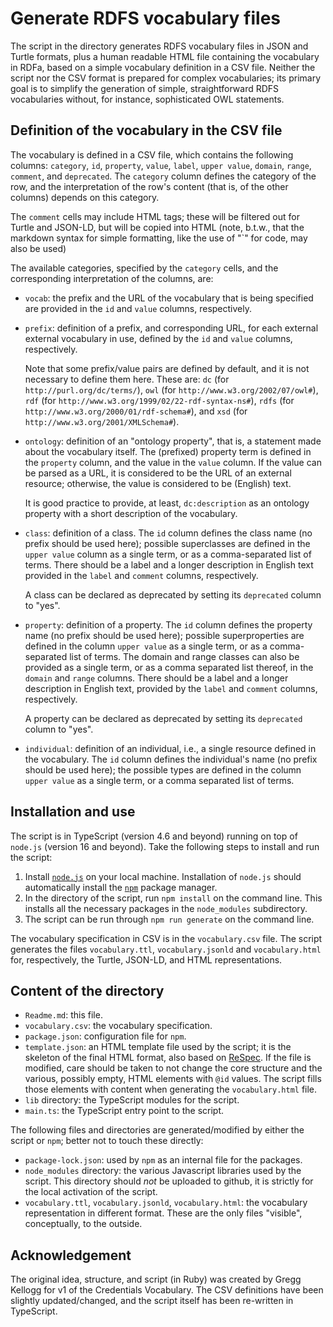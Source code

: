 # Generate RDFS vocabulary files

The script in the directory generates RDFS vocabulary files in JSON and Turtle formats, plus a human readable HTML file containing the vocabulary in RDFa, based on a simple vocabulary definition in a CSV file. Neither the script nor the CSV format is prepared for complex vocabularies; its primary goal is to simplify the generation of simple, straightforward RDFS vocabularies without, for instance, sophisticated OWL statements.

## Definition of the vocabulary in the CSV file

The vocabulary is defined in a CSV file, which contains the following columns: `category`, `id`, `property`, `value`, `label`, `upper value`, `domain`, `range`, `comment`, and `deprecated`. The `category` column defines the category of the row, and the interpretation of the row's content (that is, of the other columns) depends on this category. 

The `comment` cells may include HTML tags; these will be filtered out for Turtle and JSON-LD, but will be copied into HTML (note, b.t.w., that the markdown syntax for simple formatting, like the use of "`" for code, may also be used)

The available categories, specified by the `category` cells, and the corresponding interpretation of the columns, are:

- `vocab`: the prefix and the URL of the vocabulary that is being specified are provided in the `id` and `value` columns, respectively.
- `prefix`: definition of a prefix, and corresponding URL, for each external external vocabulary in use, defined by the `id` and `value` columns, respectively. 
    
    Note that some prefix/value pairs are defined by default, and it is not necessary to define them here. These are: `dc` (for `http://purl.org/dc/terms/`), `owl` (for `http://www.w3.org/2002/07/owl#`), `rdf` (for `http://www.w3.org/1999/02/22-rdf-syntax-ns#`), `rdfs` (for `http://www.w3.org/2000/01/rdf-schema#`), and `xsd` (for `http://www.w3.org/2001/XMLSchema#`).
- `ontology`: definition of an "ontology property", that is, a statement made about the vocabulary itself. The (prefixed) property term is defined in the `property` column, and the value in the `value` column. If the value can be parsed as a URL, it is considered to be the URL of an external resource; otherwise, the value is considered to be (English) text.

    It is good practice to provide, at least, `dc:description` as an ontology property with a short description of the vocabulary.

- `class`: definition of a class. The `id` column defines the class name (no prefix should be used here); possible superclasses are defined in the `upper value` column as a single term, or as a comma-separated list of terms. There should be a label and a longer description in English text provided in the `label` and `comment` columns, respectively.
 
    A class can be declared as deprecated by setting its `deprecated` column to "yes".
- `property`: definition of a property. The `id` column defines the property name (no prefix should be used here); possible superproperties are defined in the column `upper value` as a single term, or as a comma-separated list of terms. The domain and range classes can also be provided as a single term, or as a comma separated list thereof, in the `domain` and `range` columns. There should be a label and a longer description in English text, provided by the `label` and `comment` columns, respectively.
  
    A property can be declared as deprecated by setting its `deprecated` column to "yes".
- `individual`: definition of an individual, i.e., a single resource defined in the vocabulary. The `id` column defines the individual's name (no prefix should be used here); the possible types are defined in the column `upper value` as a single term, or a comma separated list of terms. 

## Installation and use

The script is in TypeScript (version 4.6 and beyond) running on top of `node.js` (version 16 and beyond). Take the following steps to install and run the script:

1. Install [`node.js`](https://nodejs.org/) on your local machine. Installation of `node.js` should automatically install the [`npm`](https://www.npmjs.com) package manager.
2. In the directory of the script, run `npm install` on the command line. This installs all the necessary packages in the `node_modules` subdirectory.
3. The script can be run through `npm run generate` on the command line.

The vocabulary specification in CSV is in the `vocabulary.csv` file. The script generates the files `vocabulary.ttl`, `vocabulary.jsonld` and `vocabulary.html` for, respectively, the Turtle, JSON-LD, and HTML representations.

## Content of the directory

- `Readme.md`: this file.
- `vocabulary.csv`: the vocabulary specification.
- `package.json`: configuration file for `npm`.
- `template.json`: an HTML template file used by the script; it is the skeleton of the final HTML format, also based on [ReSpec](https://respec.org/docs/). If the file is modified, care should be taken to not change the core structure and the various, possibly empty, HTML elements with `@id` values. The script fills those elements with content when generating the `vocabulary.html` file.
- `lib` directory: the TypeScript modules for the script.
- `main.ts`: the TypeScript entry point to the script.

The following files and directories are generated/modified by either the script or `npm`; better not to touch these directly:

- `package-lock.json`: used by `npm` as an internal file for the packages.
- `node_modules` directory: the various Javascript libraries used by the script. This directory should _not_ be uploaded to github, it is strictly for the local activation of the script.
- `vocabulary.ttl`, `vocabulary.jsonld`, `vocabulary.html`: the vocabulary representation in different format. These are the only files "visible", conceptually, to the outside.

## Acknowledgement

The original idea, structure, and script (in Ruby) was created by Gregg Kellogg for v1 of the Credentials Vocabulary. The CSV definitions have been slightly updated/changed, and the script itself has been re-written in TypeScript.
